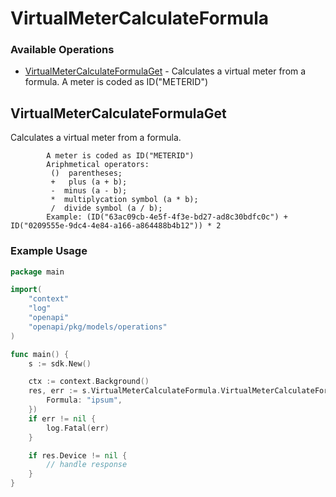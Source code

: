 # VirtualMeterCalculateFormula

### Available Operations

* [VirtualMeterCalculateFormulaGet](#virtualmetercalculateformulaget) - Calculates a virtual meter from a formula. 
            A meter is coded as ID("METERID")

## VirtualMeterCalculateFormulaGet

Calculates a virtual meter from a formula.
            
            A meter is coded as ID("METERID")
            Ariphmetical operators:
             ()  parentheses;  
             +   plus (a + b); 
             -  minus (a - b); 
             *  multiplycation symbol (a * b); 
             /  divide symbol (a / b); 
            Example: (ID("63ac09cb-4e5f-4f3e-bd27-ad8c30bdfc0c") + ID("0209555e-9dc4-4e84-a166-a864488b4b12")) * 2

### Example Usage

```go
package main

import(
	"context"
	"log"
	"openapi"
	"openapi/pkg/models/operations"
)

func main() {
    s := sdk.New()

    ctx := context.Background()
    res, err := s.VirtualMeterCalculateFormula.VirtualMeterCalculateFormulaGet(ctx, operations.VirtualMeterCalculateFormulaGetRequest{
        Formula: "ipsum",
    })
    if err != nil {
        log.Fatal(err)
    }

    if res.Device != nil {
        // handle response
    }
}
```
